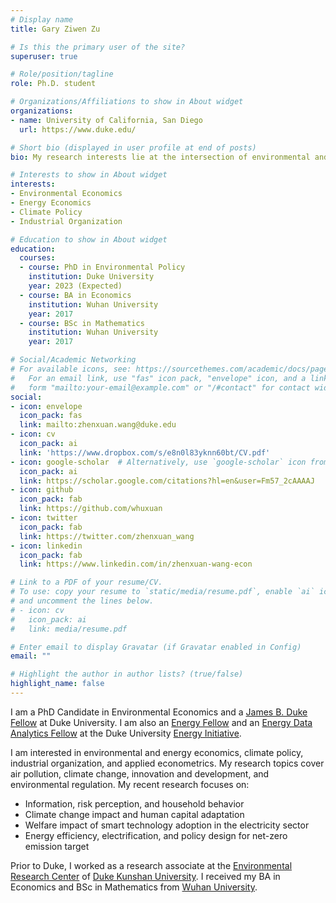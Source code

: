 ```yaml
---
# Display name
title: Gary Ziwen Zu

# Is this the primary user of the site?
superuser: true

# Role/position/tagline
role: Ph.D. student

# Organizations/Affiliations to show in About widget
organizations:
- name: University of California, San Diego
  url: https://www.duke.edu/

# Short bio (displayed in user profile at end of posts)
bio: My research interests lie at the intersection of environmental and energy economics, climate policy, and industrial organization.

# Interests to show in About widget
interests:
- Environmental Economics
- Energy Economics
- Climate Policy
- Industrial Organization

# Education to show in About widget
education:
  courses:
  - course: PhD in Environmental Policy
    institution: Duke University
    year: 2023 (Expected)
  - course: BA in Economics
    institution: Wuhan University
    year: 2017
  - course: BSc in Mathematics
    institution: Wuhan University
    year: 2017

# Social/Academic Networking
# For available icons, see: https://sourcethemes.com/academic/docs/page-builder/#icons
#   For an email link, use "fas" icon pack, "envelope" icon, and a link in the
#   form "mailto:your-email@example.com" or "/#contact" for contact widget.
social:
- icon: envelope
  icon_pack: fas
  link: mailto:zhenxuan.wang@duke.edu
- icon: cv
  icon_pack: ai
  link: 'https://www.dropbox.com/s/e8n0l83yknn60bt/CV.pdf'
- icon: google-scholar  # Alternatively, use `google-scholar` icon from `ai` icon pack; graduation-cap
  icon_pack: ai
  link: https://scholar.google.com/citations?hl=en&user=Fm57_2cAAAAJ
- icon: github
  icon_pack: fab
  link: https://github.com/whuxuan
- icon: twitter
  icon_pack: fab
  link: https://twitter.com/zhenxuan_wang
- icon: linkedin
  icon_pack: fab
  link: https://www.linkedin.com/in/zhenxuan-wang-econ

# Link to a PDF of your resume/CV.
# To use: copy your resume to `static/media/resume.pdf`, enable `ai` icons in `params.toml`, 
# and uncomment the lines below.
# - icon: cv
#   icon_pack: ai
#   link: media/resume.pdf

# Enter email to display Gravatar (if Gravatar enabled in Config)
email: ""

# Highlight the author in author lists? (true/false)
highlight_name: false
---
```


I am a PhD Candidate in Environmental Economics and a [James B. Duke Fellow](https://gradschool.duke.edu/about/news/history-spotlight-james-b-duke-fellowship) at Duke University. I am also an [Energy Fellow](https://energy.duke.edu/about/energy-fellows) and an [Energy Data Analytics Fellow](https://energy.duke.edu/energy-data-analytics-phd-student-fellows) at the Duke University [Energy Initiative](https://energy.duke.edu/). 

I am interested in environmental and energy economics, climate policy, industrial organization, and applied econometrics. My research topics cover air pollution, climate change, innovation and development, and environmental regulation. My recent research focuses on:
* Information, risk perception, and household behavior
* Climate change impact and human capital adaptation
* Welfare impact of smart technology adoption in the electricity sector
* Energy efficiency, electrification, and policy design for net-zero emission target

Prior to Duke, I worked as a research associate at the [Environmental Research Center](https://dukekunshan.edu.cn/en/environment/about-research) of [Duke Kunshan University](https://dukekunshan.edu.cn/). I received my BA in Economics and BSc in Mathematics from [Wuhan University](https://www.whu.edu.cn/).

<!-- {{< icon name="download" pack="fas" >}} Download my {{< staticref "media/demo_resume.pdf" "newtab" >}}resumé{{< /staticref >}}. -->
